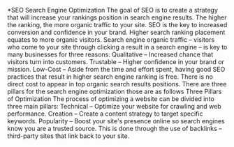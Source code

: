 *SEO
Search Engine Optimization
The goal of SEO is to create a strategy that will increase your rankings position in search engine results. The higher the ranking, the more organic traffic to your site.
SEO is the key to increased conversion and confidence in your brand. Higher search ranking placement equates to more organic visitors. Search engine organic traffic – visitors who come to your site through clicking a result in a search engine – is key to many businesses for three reasons:
Qualitative – Increased chance that visitors turn into customers.
Trustable – Higher confidence in your brand or mission.
Low-Cost – Aside from the time and effort spent, having good SEO practices that result in higher search engine ranking is free. There is no direct cost to appear in top organic search results positions.
There are three pillars for the search engine optimization those are as follows
Three Pillars of Optimization
The process of optimizing a website can be divided into three main pillars:
Technical – Optimize your website for crawling and web performance.
Creation – Create a content strategy to target specific keywords.
Popularity – Boost your site's presence online so search engines know you are a trusted source. This is done through the use of backlinks – third-party sites that link back to your site.
